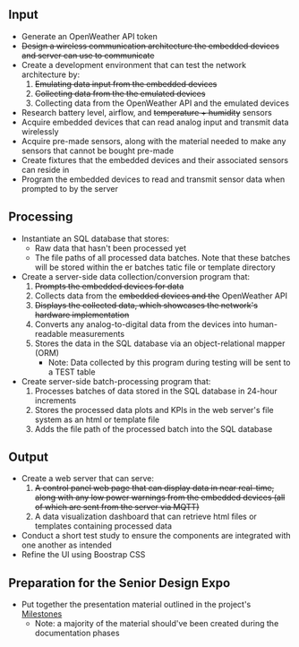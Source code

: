 ## Input
- Generate an OpenWeather API token
- ~~Design a wireless communication architecture the embedded devices and server can use to communicate~~
- Create a development environment that can test the network architecture by:
  1. ~~Emulating data input from the embedded devices~~
  2. ~~Collecting data from the the emulated devices~~
  3. Collecting data from the OpenWeather API and the emulated devices
- Research battery level, airflow, and ~~temperature + humidity~~ sensors 
- Acquire embedded devices that can read analog input and transmit data wirelessly 
- Acquire pre-made sensors, along with the material needed to make any sensors that cannot be bought pre-made 
- Create fixtures that the embedded devices and their associated sensors can reside in
- Program the embedded devices to read and transmit sensor data when prompted to by the server 

## Processing
- Instantiate an SQL database that stores:
  - Raw data that hasn't been processed yet
  - The file paths of all processed data batches. Note that these batches will be stored within the er  batches tatic file or template directory
- Create a server-side data collection/conversion program that:
  1. ~~Prompts the embedded devices for data~~
  2. Collects data from the ~~embedded devices and the~~ OpenWeather API
  3. ~~Displays the collected data, which showcases the network's hardware implementation~~
  4. Converts any analog-to-digital data from the devices into human-readable measurements
  3. Stores the data in the SQL database via an object-relational mapper (ORM) 
      - Note: Data collected by this program during testing will be sent to a TEST table
- Create server-side batch-processing program that: 
  1. Processes batches of data stored in the SQL database in 24-hour increments 
  2. Stores the processed data plots and KPIs in the web server's file system as an html or template file
  3. Adds the file path of the processed batch into the SQL database

## Output
- Create a web server that can serve:
  1. ~~A control panel web page that can display data in near real-time, along with any low power warnings from the embedded devices (all of which are sent from the server via MQTT)~~
  2. A data visualization dashboard that can retrieve html files or templates containing processed data 
- Conduct a short test study to ensure the components are integrated with one another as intended
- Refine the UI using Boostrap CSS

## Preparation for the Senior Design Expo 
- Put together the presentation material outlined in the project's [Milestones](Milestones.md)
  - Note: a majority of the material should've been created during the documentation phases
